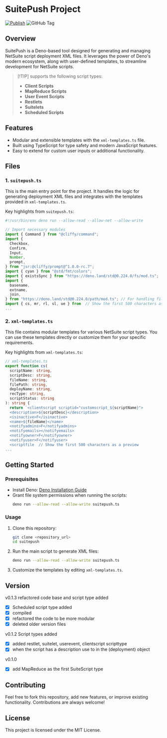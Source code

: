 
# SuitePush Project

[![Publish](https://github.com/logitail/suitepush/actions/workflows/publish.yml/badge.svg)](https://github.com/logitail/suitepush/actions/workflows/publish.yml) ![GitHub Tag](https://img.shields.io/github/v/tag/logitail/suitepush?label=Version&link=https%3A%2F%2Fgithub.com%2Flogitail%2Fsuitepush%2F)


## Overview
SuitePush is a Deno-based tool designed for generating and managing NetSuite script deployment XML files.
It leverages the power of Deno's modern ecosystem, along with user-defined templates, to streamline development for NetSuite scripts.

<!-- tip, warning, caution, important -->
> [!TIP] supports the following script types:
> - **Client Scripts**
> - **MapReduce Scripts**
> - **User Event Scripts**
> - **Restlets**
> - **Suitelets**
> - **Scheduled Scripts**

## Features

- Modular and extensible templates with the `xml-templates.ts` file.
- Built using TypeScript for type safety and modern JavaScript features.
- Easy to extend for custom user inputs or additional functionality.

## Files
### 1. `suitepush.ts`
This is the main entry point for the project. It handles the logic for generating deployment XML files and integrates with the templates provided in `xml-templates.ts`.

Key highlights from `suitepush.ts`:
```typescript
#!/usr/bin/env deno run --allow-read --allow-net --allow-write

// Import necessary modules
import { Command } from "@cliffy/command";
import {
  Checkbox,
  Confirm,
  Input,
  Number,
  prompt,
} from "jsr:@cliffy/prompt@^1.0.0-rc.7";
import { cyan } from "@std/fmt/colors";
import { existsSync } from "https://deno.land/std@0.224.0/fs/mod.ts";
import {
  basename,
  extname,
  join,
} from "https://deno.land/std@0.224.0/path/mod.ts"; // For handling file paths
import { cs, mr, rl, sl, ue } from  // Show the first 500 characters as a preview
...
```

### 2. `xml-templates.ts`
This file contains modular templates for various NetSuite script types. You can use these templates directly or customize them for your specific requirements.

Key highlights from `xml-templates.ts`:
```typescript
// xml-templates.ts
export function cs(
  scriptName: string,
  scriptDesc: string,
  fileName: string,
  filePath: string,
  deployName: string,
  recType: string,
  scriptStatus: string
): string {
  return `<clientscript scriptid="customscript_${scriptName}">
  <description>${scriptDesc}</description>
  <isinactive>F</isinactive>
  <name>${fileName}</name>
  <notifyadmins>F</notifyadmins>
  <notifyemails></notifyemails>
  <notifyowner>F</notifyowner>
  <notifyuser>F</notifyuser>
  <scriptfile  // Show the first 500 characters as a preview
...
```

## Getting Started
### Prerequisites
- Install Deno: [Deno Installation Guide](https://deno.land/manual@v1.36.0/getting_started/installation)
- Grant file system permissions when running the scripts:
  ```bash
  deno run --allow-read --allow-write suitepush.ts
  ```

### Usage
1. Clone this repository:
   ```bash
   git clone <repository_url>
   cd suitepush
   ```

2. Run the main script to generate XML files:
   ```bash
   deno run --allow-read --allow-write suitepush.ts
   ```

3. Customize the templates by editing `xml-templates.ts`.

## Version

v0.1.3 refactored code base and script type added 
- [x] Scheduled script type added
- [x] compiled
- [x] refactored the code to be more modular
- [x] deleted older version files

v0.1.2 Script types added 
- [x] added restlet, suitelet, userevent, clientscript scripttype
- [x] when the script has a description use to in the (deployment) object
  
v0.1.0
- [x] add MapReduce as the first SuiteScript type


## Contributing
Feel free to fork this repository, add new features, or improve existing functionality. Contributions are always welcome!

## License
This project is licensed under the MIT License.

